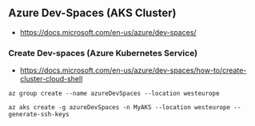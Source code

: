## Azure Dev-Spaces  (AKS Cluster)

- https://docs.microsoft.com/en-us/azure/dev-spaces/



### Create Dev-spaces (Azure Kubernetes Service)

- https://docs.microsoft.com/en-us/azure/dev-spaces/how-to/create-cluster-cloud-shell

```
az group create --name azureDevSpaces --location westeurope

az aks create -g azureDevSpaces -n MyAKS --location westeurope --generate-ssh-keys

```